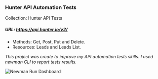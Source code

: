 ### Hunter API Automation Tests

<p>Collection: Hunter API Tests</p>

##### URL: https://api.hunter.io/v2/
<ul>
  <li>Methods: Get, Post, Put and Delete.</li>
  <li>Resources: Leads and Leads List.</li>
</ul>

<bloquote> *This project was create to improve my API automation tests skills. I used newman CLI to report tests results.* </bloquote>

![Newman Run Dashboard](https://i.postimg.cc/6Q58V33N/newman-run-dashboard.png)
